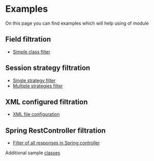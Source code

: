 # Examples
On this page you can find examples which will help using of module

## Field filtration
  * [Simple class filter](filter-field/README.md) 
  
## Session strategy filtration
  * [Single strategy filter](filter-strategy/README.md)
  * [Multiple strategies filter](filter-strategies/README.md)
  
## XML configured filtration
  * [XML file configuration](filter-file/README.md)

## Spring RestController filtration
  * [Filter of all responses in Spring controller](filter-controller/README.md)

Additional sample [classes](./example-classes/README.md)
